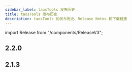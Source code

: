 ```yaml
---
sidebar_label: taosTools 发布历史
title: taosTools 发布历史
description: taosTools 的发布历史、Release Notes 和下载链接
---
```


import Release from "/components/ReleaseV3";

## 2.2.0

<Release type="tools" version="2.2.0" />

## 2.1.3

<Release type="tools" version="2.1.3" />
